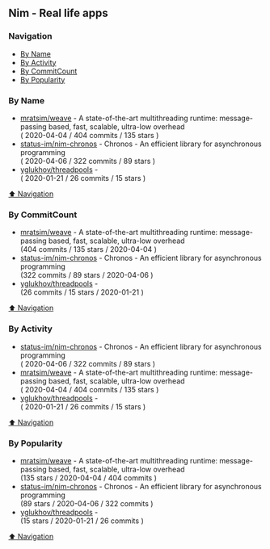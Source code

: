 ## Nim - Real life apps


### Navigation

- [By Name](#by-name)
- [By Activity](#by-activity)
- [By CommitCount](#by-commitcount)
- [By Popularity](#by-popularity)

### By Name
<!-- PROJECTS_LIST -->
- [mratsim/weave](https://github.com/mratsim/weave) - A state-of-the-art multithreading runtime: message-passing based, fast, scalable, ultra-low overhead <br/> ( 2020-04-04 / 404 commits / 135 stars )
- [status-im/nim-chronos](https://github.com/status-im/nim-chronos) - Chronos - An efficient library for asynchronous programming <br/> ( 2020-04-06 / 322 commits / 89 stars )
- [yglukhov/threadpools](https://github.com/yglukhov/threadpools) -  <br/> ( 2020-01-21 / 26 commits / 15 stars )
<!-- /PROJECTS_LIST -->

[⬆ Navigation](#navigation)

### By CommitCount
<!-- COMMITCOUNT_LIST -->
- [mratsim/weave](https://github.com/mratsim/weave) - A state-of-the-art multithreading runtime: message-passing based, fast, scalable, ultra-low overhead <br/> (404 commits / 135 stars / 2020-04-04 )
- [status-im/nim-chronos](https://github.com/status-im/nim-chronos) - Chronos - An efficient library for asynchronous programming <br/> (322 commits / 89 stars / 2020-04-06 )
- [yglukhov/threadpools](https://github.com/yglukhov/threadpools) -  <br/> (26 commits / 15 stars / 2020-01-21 )
<!-- /COMMITCOUNT_LIST -->
[⬆ Navigation](#navigation)

### By Activity
<!-- ACTIVITY_LIST -->
- [status-im/nim-chronos](https://github.com/status-im/nim-chronos) - Chronos - An efficient library for asynchronous programming <br/> ( 2020-04-06 / 322 commits / 89 stars )
- [mratsim/weave](https://github.com/mratsim/weave) - A state-of-the-art multithreading runtime: message-passing based, fast, scalable, ultra-low overhead <br/> ( 2020-04-04 / 404 commits / 135 stars )
- [yglukhov/threadpools](https://github.com/yglukhov/threadpools) -  <br/> ( 2020-01-21 / 26 commits / 15 stars )
<!-- /ACTIVITY_LIST -->

[⬆ Navigation](#navigation)

### By Popularity
<!-- POPULARITY_LIST -->
- [mratsim/weave](https://github.com/mratsim/weave) - A state-of-the-art multithreading runtime: message-passing based, fast, scalable, ultra-low overhead <br/> (135 stars / 2020-04-04 / 404 commits )
- [status-im/nim-chronos](https://github.com/status-im/nim-chronos) - Chronos - An efficient library for asynchronous programming <br/> (89 stars / 2020-04-06 / 322 commits )
- [yglukhov/threadpools](https://github.com/yglukhov/threadpools) -  <br/> (15 stars / 2020-01-21 / 26 commits )
<!-- /POPULARITY_LIST -->

[⬆ Navigation](#navigation)
